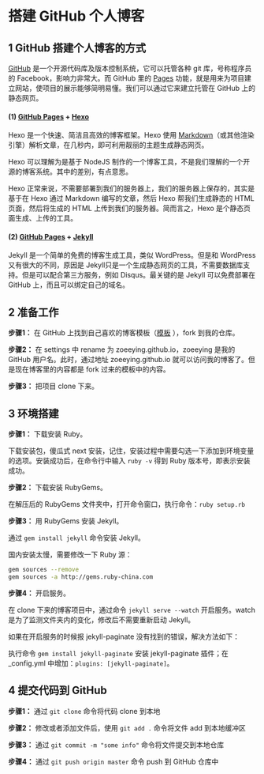 # 搭建 GitHub 个人博客

## 1  GitHub 搭建个人博客的方式

[GitHub](https://github.com/) 是一个开源代码库及版本控制系统，它可以托管各种 git 库，号称程序员的 Facebook，影响力非常大。而 GitHub 里的 [Pages](https://pages.github.com/) 功能，就是用来为项目建立网站，使项目的展示能够简明易懂。我们可以通过它来建立托管在 GitHub 上的静态网页。

#### (1) [GitHub Pages](https://pages.github.com/) + [Hexo](https://hexo.io/)

Hexo 是一个快速、简洁且高效的博客框架。Hexo 使用 [Markdown](http://daringfireball.net/projects/markdown/)（或其他渲染引擎）解析文章，在几秒内，即可利用靓丽的主题生成静态网页。

Hexo 可以理解为是基于 NodeJS 制作的一个博客工具，不是我们理解的一个开源的博客系统。其中的差别，有点意思。

Hexo 正常来说，不需要部署到我们的服务器上，我们的服务器上保存的，其实是基于在 Hexo 通过 Markdown 编写的文章，然后 Hexo 帮我们生成静态的 HTML 页面，然后将生成的 HTML 上传到我们的服务器。简而言之，Hexo 是个静态页面生成、上传的工具。

#### (2) [GitHub Pages](https://pages.github.com/) + [Jekyll](http://jekyll.com.cn/)

Jekyll 是一个简单的免费的博客生成工具，类似 WordPress。但是和 WordPress 又有很大的不同，原因是 Jekyll只是一个生成静态网页的工具，不需要数据库支持。但是可以配合第三方服务，例如 Disqus。最关键的是 Jekyll 可以免费部署在 GitHub 上，而且可以绑定自己的域名。

## 2 准备工作

**步骤1：** 在 GitHub 上找到自己喜欢的博客模板（[模板](https://github.com/xudailong/xudailong.github.io) ），fork 到我的仓库。

**步骤2：** 在 settings 中 rename 为 zoeeying.github.io，zoeeying 是我的 GitHub 用户名。此时，通过地址 zoeeying.github.io 就可以访问我的博客了。但是现在博客里的内容都是 fork 过来的模板中的内容。

**步骤3：** 把项目 clone 下来。

## 3 环境搭建  

**步骤1：** 下载安装 Ruby。

下载安装包，傻瓜式 next 安装，记住，安装过程中需要勾选一下添加到环境变量的选项。安装成功后，在命令行中输入 `ruby -v` 得到 Ruby 版本号，即表示安装成功。

**步骤2：** 下载安装 RubyGems。

在解压后的 RubyGems 文件夹中，打开命令窗口，执行命令：`ruby setup.rb`

**步骤3：** 用 RubyGems 安装 Jekyll。

通过 `gem install jekyll` 命令安装 Jekyll。

国内安装太慢，需要修改一下 Ruby 源：

```bash
gem sources --remove
gem sources -a http://gems.ruby-china.com
```

**步骤4：** 开启服务。

在 clone 下来的博客项目中，通过命令 `jekyll serve --watch` 开启服务。watch 是为了监测文件夹内的变化，修改后不需要重新启动 Jekyll。

如果在开启服务的时候报 jekyll-paginate 没有找到的错误，解决方法如下：

执行命令 `gem install jekyll-paginate` 安装 jekyll-paginate 插件；在 _config.yml 中增加：`plugins: [jekyll-paginate]`。

## 4 提交代码到 GitHub

**步骤1：** 通过 `git clone` 命令将代码 clone 到本地

**步骤2：** 修改或者添加文件后，使用 `git add .` 命令将文件 add 到本地缓冲区

**步骤3：** 通过 `git commit -m "some info"` 命令将文件提交到本地仓库

**步骤4：** 通过 `git push origin master` 命令 push 到 GitHub 仓库中
